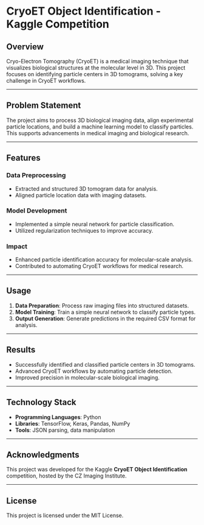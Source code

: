 # CryoET Object Identification - Kaggle Competition

## Overview
Cryo-Electron Tomography (CryoET) is a medical imaging technique that visualizes biological structures at the molecular level in 3D. This project focuses on identifying particle centers in 3D tomograms, solving a key challenge in CryoET workflows.

---

## Problem Statement
The project aims to process 3D biological imaging data, align experimental particle locations, and build a machine learning model to classify particles. This supports advancements in medical imaging and biological research.

---

## Features

### Data Preprocessing
- Extracted and structured 3D tomogram data for analysis.
- Aligned particle location data with imaging datasets.

### Model Development
- Implemented a simple neural network for particle classification.
- Utilized regularization techniques to improve accuracy.

### Impact
- Enhanced particle identification accuracy for molecular-scale analysis.
- Contributed to automating CryoET workflows for medical research.

---

## Usage
1. **Data Preparation**: Process raw imaging files into structured datasets.
2. **Model Training**: Train a simple neural network to classify particle types.
3. **Output Generation**: Generate predictions in the required CSV format for analysis.

---

## Results
- Successfully identified and classified particle centers in 3D tomograms.
- Advanced CryoET workflows by automating particle detection.
- Improved precision in molecular-scale biological imaging.

---

## Technology Stack
- **Programming Languages**: Python
- **Libraries**: TensorFlow, Keras, Pandas, NumPy
- **Tools**: JSON parsing, data manipulation

---

## Acknowledgments
This project was developed for the Kaggle **CryoET Object Identification** competition, hosted by the CZ Imaging Institute.

---

## License
This project is licensed under the MIT License.
